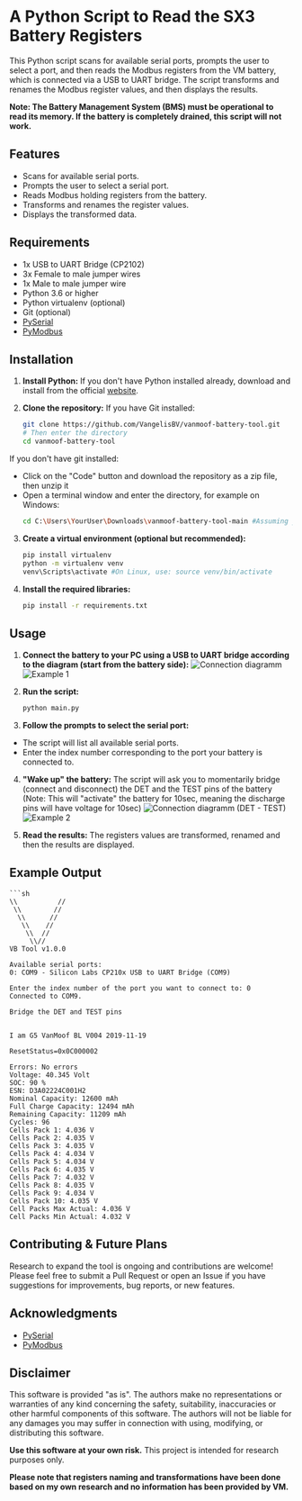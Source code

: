 # A Python Script to Read the SX3 Battery Registers 

This Python script scans for available serial ports, prompts the user to select a port, and then reads the Modbus registers from the VM battery, which is connected via a USB to UART bridge. The script transforms and renames the Modbus register values, and then displays the results.

**Note: The Battery Management System (BMS) must be operational to read its memory. If the battery is completely drained, this script will not work.**


## Features

- Scans for available serial ports.
- Prompts the user to select a serial port.
- Reads Modbus holding registers from the battery.
- Transforms and renames the register values.
- Displays the transformed data. 


## Requirements

- 1x USB to UART Bridge (CP2102)
- 3x Female to male jumper wires
- 1x Male to male jumper wire
- Python 3.6 or higher
- Python virtualenv (optional)
- Git (optional)
- [PySerial](https://github.com/pyserial/pyserial)
- [PyModbus](https://github.com/pymodbus-dev/pymodbus)


## Installation

1. **Install Python:**
If you don't have Python installed already, download and install from the official [website](https://www.python.org/downloads/).

2. **Clone the repository:**
    If you have Git installed:
   ```sh
   git clone https://github.com/VangelisBV/vanmoof-battery-tool.git
   # Then enter the directory
   cd vanmoof-battery-tool

If you don't have git installed:
- Click on the "Code" button and download the repository as a zip file, then unzip it
- Open a terminal window and enter the directory, for example on Windows:
    ```sh
    cd C:\Users\YourUser\Downloads\vanmoof-battery-tool-main #Assuming you extracted the file in the Downloads directory

3. **Create a virtual environment (optional but recommended):**
    ```sh
    pip install virtualenv   
    python -m virtualenv venv
    venv\Scripts\activate #On Linux, use: source venv/bin/activate 

4. **Install the required libraries:**
    ```sh
    pip install -r requirements.txt


## Usage

1. **Connect the battery to your PC using a USB to UART bridge according to the diagram (start from the battery side):**
![Connection diagramm](images/wiringTxRxGnd.png)
![Example 1](images/exampleTxRxGnd.png)

2. **Run the script:**
    ```sh
    python main.py

3. **Follow the prompts to select the serial port:**
- The script will list all available serial ports.
- Enter the index number corresponding to the port your battery is connected to.

4. **"Wake up" the battery:**
The script will ask you to momentarily bridge (connect and disconnect) the DET and the TEST pins of the battery 
(Note: This will "activate" the battery for 10sec, meaning the discharge pins will have voltage for 10sec)
![Connection diagramm (DET - TEST)](images/wiringTestDet.png)
![Example 2](images/exampleTestDet.png)

5. **Read the results:**
The registers values are transformed, renamed and then the results are displayed.


## Example Output
    ```sh
    \\          //
     \\        //
      \\      //
       \\    //
        \\  //
         \\//
    VB Tool v1.0.0

    Available serial ports:
    0: COM9 - Silicon Labs CP210x USB to UART Bridge (COM9)

    Enter the index number of the port you want to connect to: 0
    Connected to COM9.

    Bridge the DET and TEST pins


    I am G5 VanMoof BL V004 2019-11-19

    ResetStatus=0x0C000002

    Errors: No errors
    Voltage: 40.345 Volt
    SOC: 90 %
    ESN: D3A02224C001H2
    Nominal Capacity: 12600 mAh
    Full Charge Capacity: 12494 mAh
    Remaining Capacity: 11209 mAh
    Cycles: 96
    Cells Pack 1: 4.036 V
    Cells Pack 2: 4.035 V
    Cells Pack 3: 4.035 V
    Cells Pack 4: 4.034 V
    Cells Pack 5: 4.034 V
    Cells Pack 6: 4.035 V
    Cells Pack 7: 4.032 V
    Cells Pack 8: 4.035 V
    Cells Pack 9: 4.034 V
    Cells Pack 10: 4.035 V
    Cell Packs Max Actual: 4.036 V
    Cell Packs Min Actual: 4.032 V


## Contributing & Future Plans
Research to expand the tool is ongoing and contributions are welcome! Please feel free to submit a Pull Request or open an Issue if you have suggestions for improvements, bug reports, or new features.


## Acknowledgments
- [PySerial](https://github.com/pyserial/pyserial)
- [PyModbus](https://github.com/pymodbus-dev/pymodbus)


## Disclaimer
This software is provided "as is". The authors make no representations or warranties of any kind concerning the safety, suitability, inaccuracies or other harmful components of this software. The authors will not be liable for any damages you may suffer in connection with using, modifying, or distributing this software.

**Use this software at your own risk.** This project is intended for research purposes only. 

**Please note that registers naming and transformations have been done based on my own research and no information has been provided by VM.**